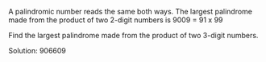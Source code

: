 A palindromic number reads the same both ways. The largest palindrome made from the product of two 2-digit numbers is
9009 = 91 x 99

Find the largest palindrome made from the product of two 3-digit numbers.

Solution: 906609